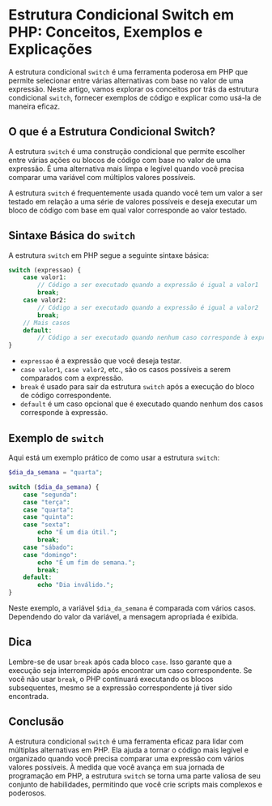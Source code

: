 # Estrutura Condicional Switch em PHP: Conceitos, Exemplos e Explicações

A estrutura condicional `switch` é uma ferramenta poderosa em PHP que permite selecionar entre várias alternativas com base no valor de uma expressão. Neste artigo, vamos explorar os conceitos por trás da estrutura condicional `switch`, fornecer exemplos de código e explicar como usá-la de maneira eficaz.

## O que é a Estrutura Condicional Switch?

A estrutura `switch` é uma construção condicional que permite escolher entre várias ações ou blocos de código com base no valor de uma expressão. É uma alternativa mais limpa e legível quando você precisa comparar uma variável com múltiplos valores possíveis.

A estrutura `switch` é frequentemente usada quando você tem um valor a ser testado em relação a uma série de valores possíveis e deseja executar um bloco de código com base em qual valor corresponde ao valor testado.

## Sintaxe Básica do `switch`

A estrutura `switch` em PHP segue a seguinte sintaxe básica:

```php
switch (expressao) {
    case valor1:
        // Código a ser executado quando a expressão é igual a valor1
        break;
    case valor2:
        // Código a ser executado quando a expressão é igual a valor2
        break;
    // Mais casos
    default:
        // Código a ser executado quando nenhum caso corresponde à expressão
}
```

- `expressao` é a expressão que você deseja testar.
- `case valor1`, `case valor2`, etc., são os casos possíveis a serem comparados com a expressão.
- `break` é usado para sair da estrutura `switch` após a execução do bloco de código correspondente.
- `default` é um caso opcional que é executado quando nenhum dos casos corresponde à expressão.

## Exemplo de `switch`

Aqui está um exemplo prático de como usar a estrutura `switch`:

```php
$dia_da_semana = "quarta";

switch ($dia_da_semana) {
    case "segunda":
    case "terça":
    case "quarta":
    case "quinta":
    case "sexta":
        echo "É um dia útil.";
        break;
    case "sábado":
    case "domingo":
        echo "É um fim de semana.";
        break;
    default:
        echo "Dia inválido.";
}
```

Neste exemplo, a variável `$dia_da_semana` é comparada com vários casos. Dependendo do valor da variável, a mensagem apropriada é exibida.

## Dica

Lembre-se de usar `break` após cada bloco `case`. Isso garante que a execução seja interrompida após encontrar um caso correspondente. Se você não usar `break`, o PHP continuará executando os blocos subsequentes, mesmo se a expressão correspondente já tiver sido encontrada.

## Conclusão

A estrutura condicional `switch` é uma ferramenta eficaz para lidar com múltiplas alternativas em PHP. Ela ajuda a tornar o código mais legível e organizado quando você precisa comparar uma expressão com vários valores possíveis. À medida que você avança em sua jornada de programação em PHP, a estrutura `switch` se torna uma parte valiosa de seu conjunto de habilidades, permitindo que você crie scripts mais complexos e poderosos.